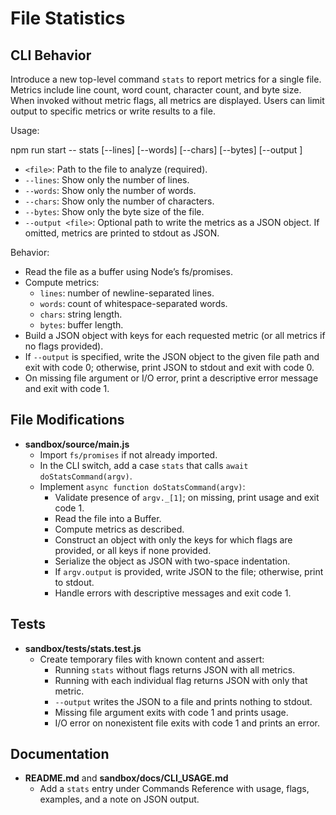 # File Statistics

## CLI Behavior

Introduce a new top-level command `stats` to report metrics for a single file. Metrics include line count, word count, character count, and byte size. When invoked without metric flags, all metrics are displayed. Users can limit output to specific metrics or write results to a file.

Usage:

npm run start -- stats <file> [--lines] [--words] [--chars] [--bytes] [--output <file>]

- `<file>`: Path to the file to analyze (required).
- `--lines`: Show only the number of lines.
- `--words`: Show only the number of words.
- `--chars`: Show only the number of characters.
- `--bytes`: Show only the byte size of the file.
- `--output <file>`: Optional path to write the metrics as a JSON object. If omitted, metrics are printed to stdout as JSON.

Behavior:

- Read the file as a buffer using Node’s fs/promises.
- Compute metrics:
  - `lines`: number of newline-separated lines.
  - `words`: count of whitespace-separated words.
  - `chars`: string length.
  - `bytes`: buffer length.
- Build a JSON object with keys for each requested metric (or all metrics if no flags provided).
- If `--output` is specified, write the JSON object to the given file path and exit with code 0; otherwise, print JSON to stdout and exit with code 0.
- On missing file argument or I/O error, print a descriptive error message and exit with code 1.

## File Modifications

- **sandbox/source/main.js**
  - Import `fs/promises` if not already imported.
  - In the CLI switch, add a case `stats` that calls `await doStatsCommand(argv)`.
  - Implement `async function doStatsCommand(argv)`:
    - Validate presence of `argv._[1]`; on missing, print usage and exit code 1.
    - Read the file into a Buffer.
    - Compute metrics as described.
    - Construct an object with only the keys for which flags are provided, or all keys if none provided.
    - Serialize the object as JSON with two-space indentation.
    - If `argv.output` is provided, write JSON to the file; otherwise, print to stdout.
    - Handle errors with descriptive messages and exit code 1.

## Tests

- **sandbox/tests/stats.test.js**
  - Create temporary files with known content and assert:
    - Running `stats` without flags returns JSON with all metrics.
    - Running with each individual flag returns JSON with only that metric.
    - `--output` writes the JSON to a file and prints nothing to stdout.
    - Missing file argument exits with code 1 and prints usage.
    - I/O error on nonexistent file exits with code 1 and prints an error.

## Documentation

- **README.md** and **sandbox/docs/CLI_USAGE.md**
  - Add a `stats` entry under Commands Reference with usage, flags, examples, and a note on JSON output.
